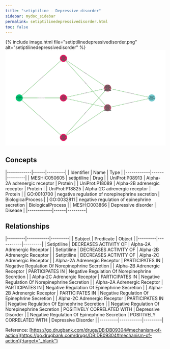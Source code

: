 ```yaml
---
title: "setiptiline - Depressive disorder"
sidebar: mydoc_sidebar
permalink: setiptilinedepressivedisorder.html
toc: false 
---
```


{% include image.html file="setiptilinedepressivedisorder.png" alt="setiptilinedepressivedisorder" %}![Path Visualization](/images/setiptilinedepressivedisorder.png)

## Concepts

|------------|------|---------|
| Identifier | Name | Type    |
|------------|------|---------|
| MESH:C050605 | setiptiline | Drug |
| UniProt:P08913 | Alpha-2A adrenergic receptor | Protein |
| UniProt:P18089 | Alpha-2B adrenergic receptor | Protein |
| UniProt:P18825 | Alpha-2C adrenergic receptor | Protein |
| GO:0010700 | negative regulation of norepinephrine secretion | BiologicalProcess |
| GO:0032811 | negative regulation of epinephrine secretion | BiologicalProcess |
| MESH:D003866 | Depressive disorder | Disease |
|------------|------|---------|

## Relationships

|---------|-----------|---------|
| Subject | Predicate | Object  |
|---------|-----------|---------|
| Setiptiline | DECREASES ACTIVITY OF | Alpha-2A Adrenergic Receptor |
| Setiptiline | DECREASES ACTIVITY OF | Alpha-2B Adrenergic Receptor |
| Setiptiline | DECREASES ACTIVITY OF | Alpha-2C Adrenergic Receptor |
| Alpha-2A Adrenergic Receptor | PARTICIPATES IN | Negative Regulation Of Norepinephrine Secretion |
| Alpha-2B Adrenergic Receptor | PARTICIPATES IN | Negative Regulation Of Norepinephrine Secretion |
| Alpha-2C Adrenergic Receptor | PARTICIPATES IN | Negative Regulation Of Norepinephrine Secretion |
| Alpha-2A Adrenergic Receptor | PARTICIPATES IN | Negative Regulation Of Epinephrine Secretion |
| Alpha-2B Adrenergic Receptor | PARTICIPATES IN | Negative Regulation Of Epinephrine Secretion |
| Alpha-2C Adrenergic Receptor | PARTICIPATES IN | Negative Regulation Of Epinephrine Secretion |
| Negative Regulation Of Norepinephrine Secretion | POSITIVELY CORRELATED WITH | Depressive Disorder |
| Negative Regulation Of Epinephrine Secretion | POSITIVELY CORRELATED WITH | Depressive Disorder |
|---------|-----------|---------|

Reference: [https://go.drugbank.com/drugs/DB:DB09304#mechanism-of-action](https://go.drugbank.com/drugs/DB:DB09304#mechanism-of-action){:target="_blank"}